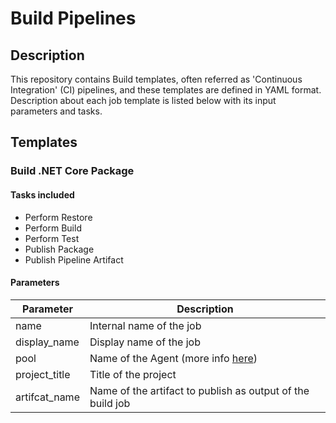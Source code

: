 # Build Pipelines
## Description 
This repository contains Build templates, often referred as 'Continuous Integration' (CI) pipelines, and these templates are defined in YAML format. Description about each job template is listed below with its input parameters and tasks.

## Templates
### Build .NET Core Package
#### Tasks included
- Perform Restore
- Perform Build
- Perform Test
- Publish Package
- Publish Pipeline Artifact

#### Parameters
| Parameter | Description |
|--|--|
| name | Internal name of the job |
| display_name | Display name of the job |
| pool | Name of the Agent (more info [here](https://docs.microsoft.com/en-us/azure/devops/pipelines/agents/pools-queues?view=azure-devops&tabs=yaml)) |
| project_title | Title of the project |
| artifcat_name | Name of the artifact to publish as output of the build job |
